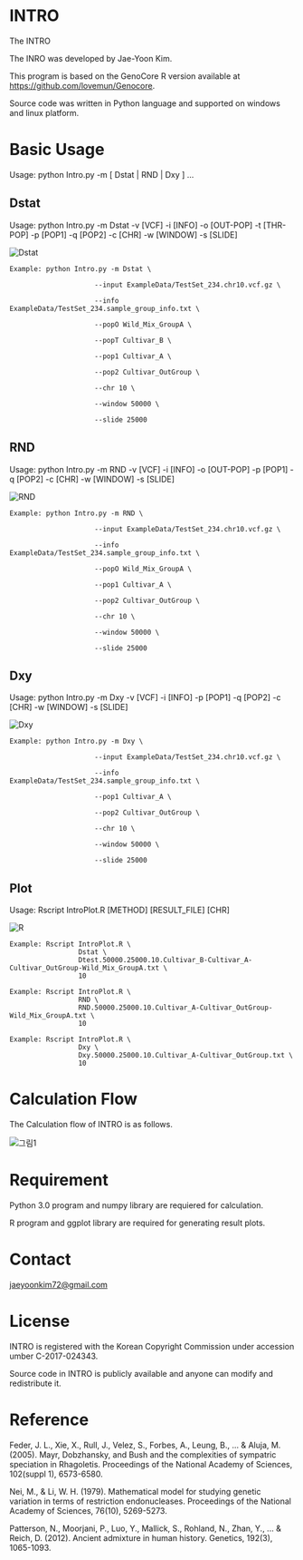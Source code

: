 # INTRO

The INTRO 

The INRO was developed by Jae-Yoon Kim. 

This program is based on the GenoCore R version available at https://github.com/lovemun/Genocore.

Source code was written in Python language and supported on windows and linux platform.



# Basic Usage

Usage: python Intro.py -m [ Dstat | RND | Dxy ] ...

## Dstat

Usage: python Intro.py -m Dstat -v [VCF] -i [INFO] -o [OUT-POP] -t [THR-POP] -p [POP1] -q [POP2] -c [CHR] -w [WINDOW] -s [SLIDE]

![Dstat](https://user-images.githubusercontent.com/49300659/63832735-69513b80-c9ac-11e9-93fe-0b656cb363eb.png)

    Example: python Intro.py -m Dstat \
    
                         --input ExampleData/TestSet_234.chr10.vcf.gz \
                         
                         --info ExampleData/TestSet_234.sample_group_info.txt \
                         
                         --popO Wild_Mix_GroupA \
                         
                         --popT Cultivar_B \
                         
                         --pop1 Cultivar_A \
                         
                         --pop2 Cultivar_OutGroup \
                         
                         --chr 10 \
                         
                         --window 50000 \
                         
                         --slide 25000


## RND

Usage: python Intro.py -m RND -v [VCF] -i [INFO] -o [OUT-POP] -p [POP1] -q [POP2] -c [CHR] -w [WINDOW] -s [SLIDE]

![RND](https://user-images.githubusercontent.com/49300659/63832750-71a97680-c9ac-11e9-8a63-f413eec203bf.png)

    Example: python Intro.py -m RND \

                         --input ExampleData/TestSet_234.chr10.vcf.gz \
                         
                         --info ExampleData/TestSet_234.sample_group_info.txt \
                         
                         --popO Wild_Mix_GroupA \
                         
                         --pop1 Cultivar_A \
                         
                         --pop2 Cultivar_OutGroup \
                         
                         --chr 10 \
                         
                         --window 50000 \
                         
                         --slide 25000


## Dxy

Usage: python Intro.py -m Dxy -v [VCF] -i [INFO] -p [POP1] -q [POP2] -c [CHR] -w [WINDOW] -s [SLIDE]

![Dxy](https://user-images.githubusercontent.com/49300659/63832768-7837ee00-c9ac-11e9-805f-f955aa8e5f5b.png)

    Example: python Intro.py -m Dxy \

                         --input ExampleData/TestSet_234.chr10.vcf.gz \
                         
                         --info ExampleData/TestSet_234.sample_group_info.txt \
                         
                         --pop1 Cultivar_A \
                         
                         --pop2 Cultivar_OutGroup \
                         
                         --chr 10 \
                         
                         --window 50000 \
                         
                         --slide 25000

## Plot

Usage: Rscript IntroPlot.R [METHOD] [RESULT_FILE] [CHR]

![R](https://user-images.githubusercontent.com/49300659/63834107-77ed2200-c9af-11e9-889a-584d42b882fb.png)

    Example: Rscript IntroPlot.R \
                     Dstat \
                     Dtest.50000.25000.10.Cultivar_B-Cultivar_A-Cultivar_OutGroup-Wild_Mix_GroupA.txt \
                     10

    Example: Rscript IntroPlot.R \
                     RND \
                     RND.50000.25000.10.Cultivar_A-Cultivar_OutGroup-Wild_Mix_GroupA.txt \
                     10
                     
    Example: Rscript IntroPlot.R \
                     Dxy \
                     Dxy.50000.25000.10.Cultivar_A-Cultivar_OutGroup.txt \
                     10
                                                              
                     
# Calculation Flow

The Calculation flow of INTRO is as follows.

![그림1](https://user-images.githubusercontent.com/49300659/63830448-1fb22200-c9a7-11e9-86f5-ba709246719c.jpg)


# Requirement

Python 3.0 program and numpy library are requiered for calculation.

R program and ggplot library are required for generating result plots.

# Contact

jaeyoonkim72@gmail.com

# License

INTRO is registered with the Korean Copyright Commission under accession umber C-2017-024343.

Source code in INTRO is publicly available and anyone can modify and redistribute it.

# Reference

Feder, J. L., Xie, X., Rull, J., Velez, S., Forbes, A., Leung, B., ... & Aluja, M. (2005). Mayr, Dobzhansky, and Bush and the complexities of sympatric speciation in Rhagoletis. Proceedings of the National Academy of Sciences, 102(suppl 1), 6573-6580.

Nei, M., & Li, W. H. (1979). Mathematical model for studying genetic variation in terms of restriction endonucleases. Proceedings of the National Academy of Sciences, 76(10), 5269-5273.

Patterson, N., Moorjani, P., Luo, Y., Mallick, S., Rohland, N., Zhan, Y., ... & Reich, D. (2012). Ancient admixture in human history. Genetics, 192(3), 1065-1093.
